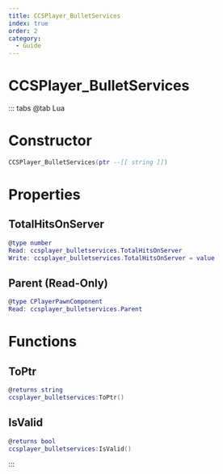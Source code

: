```yaml
---
title: CCSPlayer_BulletServices
index: true
order: 2
category:
  - Guide
---
```


# CCSPlayer_BulletServices

::: tabs
@tab Lua
# Constructor
```lua
CCSPlayer_BulletServices(ptr --[[ string ]])
```
# Properties
## TotalHitsOnServer 
```lua
@type number
Read: ccsplayer_bulletservices.TotalHitsOnServer
Write: ccsplayer_bulletservices.TotalHitsOnServer = value
```
## Parent (Read-Only)
```lua
@type CPlayerPawnComponent
Read: ccsplayer_bulletservices.Parent
```
# Functions
## ToPtr
```lua
@returns string
ccsplayer_bulletservices:ToPtr()
```
## IsValid
```lua
@returns bool
ccsplayer_bulletservices:IsValid()
```

:::